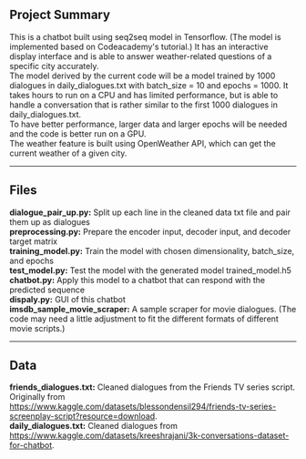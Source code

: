 ## Project Summary
This is a chatbot built using seq2seq model in Tensorflow. (The model is implemented based on Codeacademy's tutorial.) It has an interactive display interface and is able to answer weather-related questions of a specific city accurately.  
The model derived by the current code will be a model trained by 1000 dialogues in daily_dialogues.txt with batch_size = 10 and epochs = 1000. It takes hours to run on a CPU and has limited performance, but is able to handle a conversation that is rather similar to the first 1000 dialogues in daily_dialogues.txt.  
To have better performance, larger data and larger epochs will be needed and the code is better run on a GPU.  
The weather feature is built using OpenWeather API, which can get the current weather of a given city.

---

## Files
**dialogue_pair_up.py:** Split up each line in the cleaned data txt file and pair them up as dialogues  
**preprocessing.py:** Prepare the encoder input, decoder input, and decoder target matrix  
**training_model.py:** Train the model with chosen dimensionality, batch_size, and epochs  
**test_model.py:** Test the model with the generated model trained_model.h5  
**chatbot.py:** Apply this model to a chatbot that can respond with the predicted sequence   
**dispaly.py:** GUI of this chatbot  
**imsdb_sample_movie_scraper:** A sample scraper for movie dialogues. (The code may need a little adjustment to fit the different formats of different movie scripts.)

---

## Data
**friends_dialogues.txt:** Cleaned dialogues from the Friends TV series script. Originally from https://www.kaggle.com/datasets/blessondensil294/friends-tv-series-screenplay-script?resource=download.  
**daily_dialogues.txt:**  Cleaned dialogues from https://www.kaggle.com/datasets/kreeshrajani/3k-conversations-dataset-for-chatbot.





